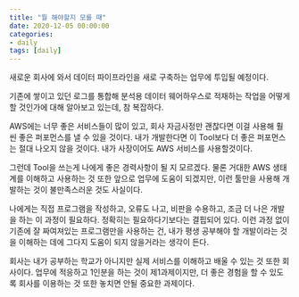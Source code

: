 ```yaml
---
title: "뭘 해야할지 모를 때"
date: 2020-12-05 00:00:00
categories:
- daily
tags: [daily]
---
```




새로운 회사에 와서 데이터 파이프라인을 새로 구축하는 업무에 투입될 예정이다.

기존에 쌓이고 있던 로그를 통합해 분석용 데이터 웨어하우스로 적재하는 작업을 어떻게 할 것인가에 대해 알아보고 있는데, 참 복잡하다.

AWS에는 너무 좋은 서비스들이 많이 있고, 회사 자금사정만 괜찮다면 이걸 사용해 훨씬 좋은 퍼포먼스를 낼 수 있을 것이다. 내가 개발한다면 이 Tool보다 더 좋은 퍼포먼스는 절대 나오지 않을 것이다. 내가 사장이어도 AWS 서비스를 사용할것이다.

그런데 Tool을 쓰는게 나에게 좋은 경력사항이 될 지 모르겠다. 물론 거대한 AWS 생태계를 이해하고 사용하는 것 또한 앞으로 업무에 도움이 되겠지만, 이런 툴만을 사용해 개발하는 것이 불만족스러운 것도 사실이다.

나에게는 직접 프로그램을 작성하고, 오류도 나고, 비판을 수용하고, 조금 더 나은 개발을 하는 이 과정이 필요하다. 정확히는 필요하다기보다는 결핍되어 있다. 이런 과정 없이 기존에 잘 짜여져있는 프로그램만을 사용하는 건, 내가 평생 공부해야 할 개발이라는 것을 이해하는 데에 그다지 도움이 되지 않을거라는 생각이 든다.

회사는 내가 공부하는 학교가 아니지만 실제 서비스를 이해하고 배울 수 있는 것 또한 회사이다. 업무에 적응하고 1인분을 하는 것이 제1과제이지만, 더 좋은 경험을 할 수 있도록 회사를 이용하는 것 또한 놓치면 안될 중요한 과제이다. 